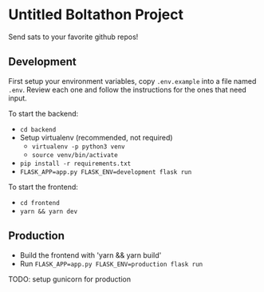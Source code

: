 # Untitled Boltathon Project

Send sats to your favorite github repos!

## Development

First setup your environment variables, copy `.env.example` into a file named `.env`. Review each one and follow the instructions for the ones that need input.

To start the backend:
* `cd backend`
* Setup virtualenv (recommended, not required)
  * `virtualenv -p python3 venv` 
  * `source venv/bin/activate`
* `pip install -r requirements.txt`
* `FLASK_APP=app.py FLASK_ENV=development flask run`

To start the frontend:
* `cd frontend`
* `yarn && yarn dev`

## Production

* Build the frontend with 'yarn && yarn build'
* Run `FLASK_APP=app.py FLASK_ENV=production flask run`

TODO: setup gunicorn for production
